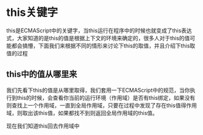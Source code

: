 # this关键字

this是ECMAScript中的关键字，当this运行在程序中的时候也就变成了this表达式，大家知道的是this的值是根据上下文的环境来确定的，很多人对于this的值可能都会搞懵，下面我们来根据不同的情形来讨论下this的取值，并且介绍下this取值的过程

## this中的值从哪里来

我们先看下this的值是从哪里取得，我们套用一下ECMAScript中的规范，当你执行到this的时候，会查看你当前的运行环境（作用域）是否有this绑定，如果没有则查找上一个作用域，一直到全局作用域，只要在过程中发现了存在this值得作用域，则取出该this值，如果都找不到则返回全局作用域的this值。

现在我们知道this回去作用域中


